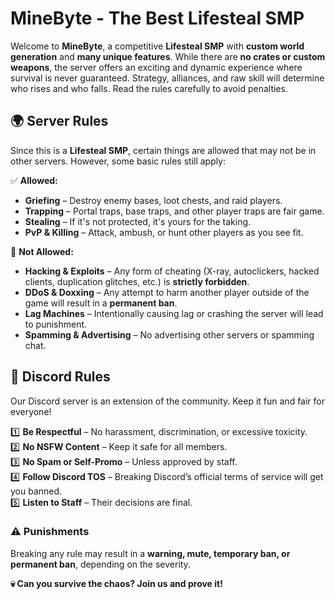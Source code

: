 # MineByte - The Best Lifesteal SMP

Welcome to **MineByte**, a competitive **Lifesteal SMP** with **custom world generation** and **many unique features**. While there are **no crates or custom weapons**, the server offers an exciting and dynamic experience where survival is never guaranteed. Strategy, alliances, and raw skill will determine who rises and who falls. Read the rules carefully to avoid penalties.  

## 🌍 **Server Rules**  
Since this is a **Lifesteal SMP**, certain things are allowed that may not be in other servers. However, some basic rules still apply:  

✅ **Allowed:**  
- **Griefing** – Destroy enemy bases, loot chests, and raid players.  
- **Trapping** – Portal traps, base traps, and other player traps are fair game.  
- **Stealing** – If it's not protected, it's yours for the taking.  
- **PvP & Killing** – Attack, ambush, or hunt other players as you see fit.  

🚫 **Not Allowed:**  
- **Hacking & Exploits** – Any form of cheating (X-ray, autoclickers, hacked clients, duplication glitches, etc.) is **strictly forbidden**.  
- **DDoS & Doxxing** – Any attempt to harm another player outside of the game will result in a **permanent ban**.  
- **Lag Machines** – Intentionally causing lag or crashing the server will lead to punishment.  
- **Spamming & Advertising** – No advertising other servers or spamming chat.  

## 💬 **Discord Rules**  
Our Discord server is an extension of the community. Keep it fun and fair for everyone!  

1️⃣ **Be Respectful** – No harassment, discrimination, or excessive toxicity.  
2️⃣ **No NSFW Content** – Keep it safe for all members.  
3️⃣ **No Spam or Self-Promo** – Unless approved by staff.  
4️⃣ **Follow Discord TOS** – Breaking Discord’s official terms of service will get you banned.  
5️⃣ **Listen to Staff** – Their decisions are final.  

### ⚠️ **Punishments**  
Breaking any rule may result in a **warning, mute, temporary ban, or permanent ban**, depending on the severity.  

**💀 Can you survive the chaos? Join us and prove it!**
